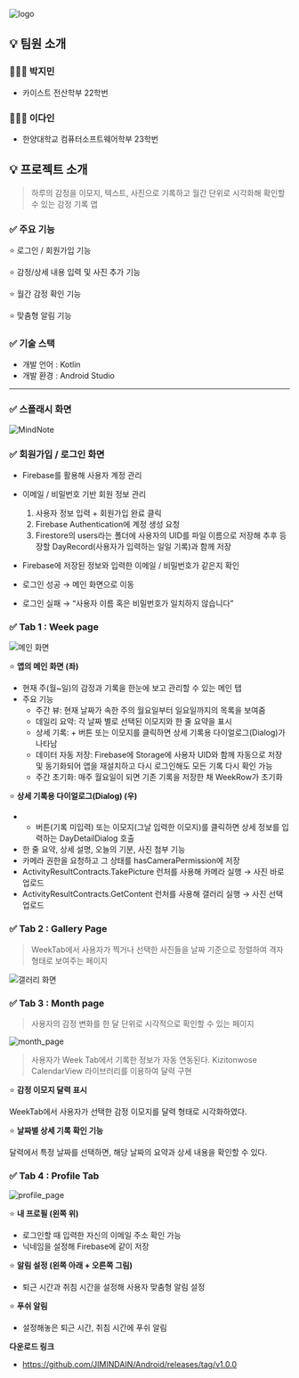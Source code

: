 
![logo](./images/logo.png)





## 💡 **팀원 소개**

### 👨🏻‍🎓 박지민

- 카이스트 전산학부 22학번

### 👩🏻‍🎓 이다인

- 한양대학교 컴퓨터소프트웨어학부 23학번

## 💡 프로젝트 소개

> 하루의 감정을 이모지, 텍스트, 사진으로 기록하고 월간 단위로 시각화해 확인할 수 있는 감정 기록 앱
> 

### ✅ 주요 기능

⭐ 로그인 / 회원가입 기능

⭐ 감정/상세 내용 입력 및 사진 추가 기능

⭐ 월간 감정 확인 기능

⭐ 맞춤형 알림 기능

### ✅ 기술 스택

- 개발 언어 : Kotlin
- 개발 환경 : Android Studio

---

### ✅ 스플래시 화면
![MindNote](images/splash.png)

### ✅ 회원가입 / 로그인 화면


- Firebase를 활용해 사용자 계정 관리
- 이메일 / 비밀번호 기반 회원 정보 관리
    1. 사용자 정보 입력 + 회원가입 완료 클릭
    2. Firebase Authentication에 계정 생성 요청
    3. Firestore의 users라는 폴더에 사용자의 UID를 파일 이름으로 저장해 추후 등장할 DayRecord(사용자가 입력하는 일일 기록)과 함께 저장

- Firebase에 저장된 정보와 입력한 이메일 / 비밀번호가 같은지 확인
- 로그인 성공 → 메인 화면으로 이동
- 로그인 실패 → “사용자 이름 혹은 비밀번호가 일치하지 않습니다”

### ✅ Tab 1 : Week page
![메인 화면](./images/week_page.png)

⭐ **앱의 메인 화면 (좌)**

<aside>

- 현재 주(월~일)의 감정과 기록을 한눈에 보고 관리할 수 있는 메인 탭
- 주요 기능
    - 주간 뷰: 현재 날짜가 속한 주의 월요일부터 일요일까지의 목록을 보여줌
    - 데일리 요약: 각 날짜 별로 선택된 이모지와 한 줄 요약을 표시
    - 상세 기록: + 버튼 또는 이모지를 클릭하면 상세 기록용 다이얼로그(Dialog)가 나타남
    - 데이터 자동 저장: Firebase에 Storage에 사용자 UID와 함께 자동으로 저장 및 동기화되어 앱을 재설치하고 다시 로그인해도 모든 기록 다시 확인 가능
    - 주간 초기화: 매주 월요일이 되면 기존 기록을 저장한 채 WeekRow가 초기화
</aside>

⭐ **상세 기록용 다이얼로그(Dialog) (우)**

<aside>

- + 버튼(기록 미입력) 또는 이모지(그날 입력한 이모지)를 클릭하면 상세 정보를 입력하는 DayDetailDialog 호출
- 한 줄 요약, 상세 설명, 오늘의 기분, 사진 첨부 기능
- 카메라 권한을 요청하고 그 상태를 hasCameraPermission에 저장
- ActivityResultContracts.TakePicture 런처를 사용해 카메라 실행 → 사진 바로 업로드
- ActivityResultContracts.GetContent 런처를 사용해 갤러리 실행 → 사진 선택 업로드
</aside>

### ✅ Tab 2 : Gallery Page

> WeekTab에서 사용자가 찍거나 선택한 사진들을 날짜 기준으로 정렬하여 격자 형태로 보여주는 페이지
> 
![갤러리 화면](./images/gallery_page.png)

### ✅ Tab 3 : Month page

> 사용자의 감정 변화를 한 달 단위로 시각적으로 확인할 수 있는 페이지
> 
![month_page](./images/month_page.png)

> 사용자가 Week Tab에서 기록한 정보가 자동 연동된다.
Kizitonwose CalendarView 라이브러리를 이용하여 달력 구현
> 


<aside>

⭐ **감정 이모지 달력 표시**

WeekTab에서 사용자가 선택한 감정 이모지를 달력 형태로 시각화하였다.

</aside>

<aside>

⭐ **날짜별 상세 기록 확인 기능**

달력에서 특정 날짜를 선택하면, 해당 날짜의 요약과 상세 내용을 확인할 수 있다.

</aside>

### ✅ Tab 4 : Profile Tab
![profile_page](./images/profile_page.png)


⭐ **내 프로필 (왼쪽 위)**

<aside>

- 로그인할 때 입력한 자신의 이메일 주소 확인 가능
- 닉네임을 설정해 Firebase에 같이 저장
</aside>

⭐ **알림 설정 (왼쪽 아래 + 오른쪽 그림)**

<aside>

- 퇴근 시간과 취침 시간을 설정해 사용자 맞춤형 알림 설정
</aside>

⭐ **푸쉬 알림**

<aside>

- 설정해놓은 퇴근 시간, 취침 시간에 푸쉬 알림
</aside>



  **다운로드 링크**

- https://github.com/JIMINDAIN/Android/releases/tag/v1.0.0
